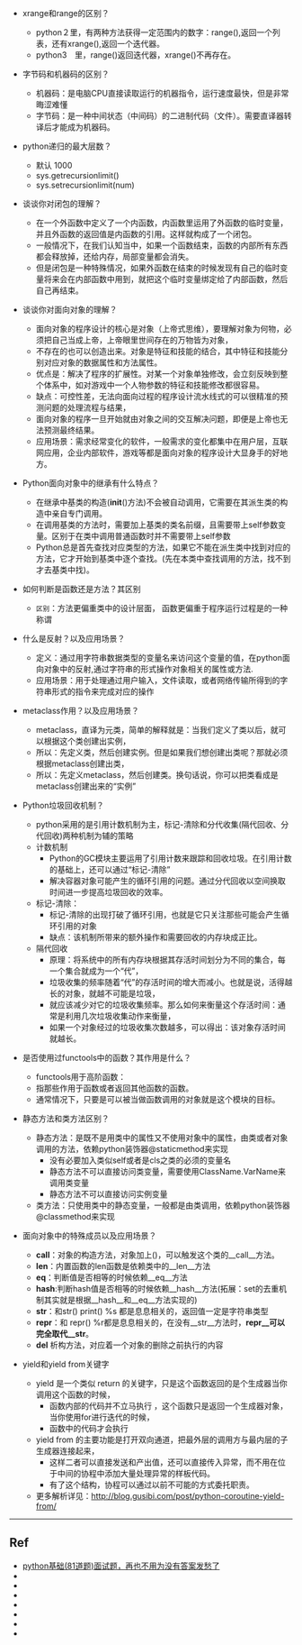 


* xrange和range的区别？
  * python２里，有两种方法获得一定范围内的数字：range(),返回一个列表，还有xrange(),返回一个迭代器。
  * python3　里，range()返回迭代器，xrange()不再存在。
* 字节码和机器码的区别？
  * 机器码：是电脑CPU直接读取运行的机器指令，运行速度最快，但是非常晦涩难懂
  * 字节码：是一种中间状态（中间码）的二进制代码（文件）。需要直译器转译后才能成为机器码。
* python递归的最大层数？
  * 默认 1000
  * sys.getrecursionlimit()
  * sys.setrecursionlimit(num)
* 谈谈你对闭包的理解？
  * 在一个外函数中定义了一个内函数，内函数里运用了外函数的临时变量，并且外函数的返回值是内函数的引用。这样就构成了一个闭包。
  * 一般情况下，在我们认知当中，如果一个函数结束，函数的内部所有东西都会释放掉，还给内存，局部变量都会消失。
  * 但是闭包是一种特殊情况，如果外函数在结束的时候发现有自己的临时变量将来会在内部函数中用到，就把这个临时变量绑定给了内部函数，然后自己再结束。
* 谈谈你对面向对象的理解？
  * 面向对象的程序设计的核心是对象（上帝式思维），要理解对象为何物，必须把自己当成上帝，上帝眼里世间存在的万物皆为对象，
  * 不存在的也可以创造出来。对象是特征和技能的结合，其中特征和技能分别对应对象的数据属性和方法属性。
  * 优点是：解决了程序的扩展性。对某一个对象单独修改，会立刻反映到整个体系中，如对游戏中一个人物参数的特征和技能修改都很容易。
  * 缺点：可控性差，无法向面向过程的程序设计流水线式的可以很精准的预测问题的处理流程与结果，
  * 面向对象的程序一旦开始就由对象之间的交互解决问题，即便是上帝也无法预测最终结果。
  * 应用场景：需求经常变化的软件，一般需求的变化都集中在用户层，互联网应用，企业内部软件，游戏等都是面向对象的程序设计大显身手的好地方。
* Python面向对象中的继承有什么特点？
  * 在继承中基类的构造(__init__()方法)不会被自动调用，它需要在其派生类的构造中亲自专门调用。
  * 在调用基类的方法时，需要加上基类的类名前缀，且需要带上self参数变量。区别于在类中调用普通函数时并不需要带上self参数
  * Python总是首先查找对应类型的方法，如果它不能在派生类中找到对应的方法，它才开始到基类中逐个查找。(先在本类中查找调用的方法，找不到才去基类中找)。
* 如何判断是函数还是方法？其区别
  * `区别`：方法更偏重类中的设计层面， 函数更偏重于程序运行过程是的一种称谓
* 什么是反射？以及应用场景？
  * 定义：通过用字符串数据类型的变量名来访问这个变量的值，在python面向对象中的反射,通过字符串的形式操作对象相关的属性或方法.
  * 应用场景：用于处理通过用户输入，文件读取，或者网络传输所得到的字符串形式的指令来完成对应的操作
* metaclass作用？以及应用场景？
  * metaclass，直译为元类，简单的解释就是：当我们定义了类以后，就可以根据这个类创建出实例，
  * 所以：先定义类，然后创建实例。但是如果我们想创建出类呢？那就必须根据metaclass创建出类，
  * 所以：先定义metaclass，然后创建类。换句话说，你可以把类看成是metaclass创建出来的“实例”

* Python垃圾回收机制？
  * python采用的是引用计数机制为主，标记-清除和分代收集(隔代回收、分代回收)两种机制为辅的策略
  * 计数机制
    * Python的GC模块主要运用了引用计数来跟踪和回收垃圾。在引用计数的基础上，还可以通过“标记-清除”
    * 解决容器对象可能产生的循环引用的问题。通过分代回收以空间换取时间进一步提高垃圾回收的效率。
  * 标记-清除：
    * 标记-清除的出现打破了循环引用，也就是它只关注那些可能会产生循环引用的对象
    * 缺点：该机制所带来的额外操作和需要回收的内存块成正比。
  * 隔代回收
    * 原理：将系统中的所有内存块根据其存活时间划分为不同的集合，每一个集合就成为一个“代”，
    * 垃圾收集的频率随着“代”的存活时间的增大而减小。也就是说，活得越长的对象，就越不可能是垃圾，
    * 就应该减少对它的垃圾收集频率。那么如何来衡量这个存活时间：通常是利用几次垃圾收集动作来衡量，
    * 如果一个对象经过的垃圾收集次数越多，可以得出：该对象存活时间就越长。
* 是否使用过functools中的函数？其作用是什么？
  * functools用于高阶函数：
  * 指那些作用于函数或者返回其他函数的函数。
  * 通常情况下，只要是可以被当做函数调用的对象就是这个模块的目标。
* 静态方法和类方法区别？
  * 静态方法：是既不是用类中的属性又不使用对象中的属性，由类或者对象调用的方法，依赖python装饰器@staticmethod来实现
    * 没有必要加入类似self或者是cls之类的必须的变量名
    * 静态方法不可以直接访问类变量，需要使用ClassName.VarName来调用类变量
    * 静态方法不可以直接访问实例变量
  * 类方法：只使用类中的静态变量，一般都是由类调用，依赖python装饰器@classmethod来实现
* 面向对象中的特殊成员以及应用场景？
  * __call__：对象的构造方法，对象加上()，可以触发这个类的__call__方法。
  * __len__：内置函数的len函数是依赖类中的__len__方法
  * __eq__：判断值是否相等的时候依赖__eq__方法
  * __hash__:判断hash值是否相等的时候依赖__hash__方法(拓展：set的去重机制其实就是根据__hash__和__eq__方法实现的)
  * __str__：和str() print() %s 都是息息相关的，返回值一定是字符串类型
  * __repr__：和 repr() %r都是息息相关的，在没有__str__方法时，__repr__可以完全取代__str__。
  * __del__ 析构方法，对应着一个对象的删除之前执行的内容
* yield和yield from关键字
  * yield 是一个类似 return 的关键字，只是这个函数返回的是个生成器当你调用这个函数的时候，
    * 函数内部的代码并不立马执行 ，这个函数只是返回一个生成器对象，当你使用for进行迭代的时候，
    * 函数中的代码才会执行
  * yield from 的主要功能是打开双向通道，把最外层的调用方与最内层的子生成器连接起来，
    * 这样二者可以直接发送和产出值，还可以直接传入异常，而不用在位于中间的协程中添加大量处理异常的样板代码。
    * 有了这个结构，协程可以通过以前不可能的方式委托职责。
  * 更多解析详见：http://blog.gusibi.com/post/python-coroutine-yield-from/







-----------------------------------------------------------------------
## Ref
* [python基础(81道题)面试题，再也不用为没有答案发愁了](https://www.jianshu.com/p/7993d0e4e31c?tdsourcetag=s_pcqq_aiomsg)
* []()
* []()
* []()
* []()
* []()
* []()
* []()